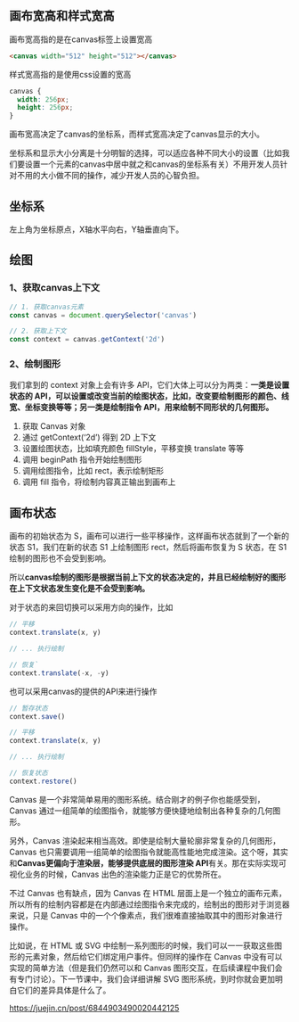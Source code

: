 ## 画布宽高和样式宽高

画布宽高指的是在canvas标签上设置宽高

```html
<canvas width="512" height="512"></canvas>
```

样式宽高指的是使用css设置的宽高

```css
canvas {
  width: 256px;
  height: 256px;
}
```

画布宽高决定了canvas的坐标系，而样式宽高决定了canvas显示的大小。

坐标系和显示大小分离是十分明智的选择，可以适应各种不同大小的设置（比如我们要设置一个元素的canvas中居中就之和canvas的坐标系有关）不用开发人员针对不用的大小做不同的操作，减少开发人员的心智负担。

## 坐标系

左上角为坐标原点，X轴水平向右，Y轴垂直向下。

## 绘图

### 1、获取canvas上下文
```js
// 1. 获取canvas元素
const canvas = document.querySelector('canvas')

// 2. 获取上下文
const context = canvas.getContext('2d')
```

### 2、绘制图形

我们拿到的 context 对象上会有许多 API，它们大体上可以分为两类：**一类是设置状态的 API，可以设置或改变当前的绘图状态，比如，改变要绘制图形的颜色、线宽、坐标变换等等；另一类是绘制指令 API，用来绘制不同形状的几何图形。**

1. 获取 Canvas 对象
2. 通过 getContext(‘2d’) 得到 2D 上下文
3. 设置绘图状态，比如填充颜色 fillStyle，平移变换 translate 等等
4. 调用 beginPath 指令开始绘制图形
5. 调用绘图指令，比如 rect，表示绘制矩形
6. 调用 fill 指令，将绘制内容真正输出到画布上

## 画布状态

画布的初始状态为 S，画布可以进行一些平移操作，这样画布状态就到了一个新的状态 S1，我们在新的状态 S1 上绘制图形 rect，然后将画布恢复为 S 状态，在 S1 绘制的图形也不会受到影响。

所以**canvas绘制的图形是根据当前上下文的状态决定的，并且已经绘制好的图形在上下文状态发生变化是不会受到影响。**

对于状态的来回切换可以采用方向的操作，比如
```js
// 平移
context.translate(x, y)

// ... 执行绘制

// 恢复`
context.translate(-x, -y)
```

也可以采用canvas的提供的API来进行操作

```js
// 暂存状态
context.save()

// 平移
context.translate(x, y)

// ... 执行绘制

// 恢复状态
context.restore()
```

Canvas 是一个非常简单易用的图形系统。结合刚才的例子你也能感受到，Canvas 通过一组简单的绘图指令，就能够方便快捷地绘制出各种复杂的几何图形。

另外，Canvas 渲染起来相当高效。即使是绘制大量轮廓非常复杂的几何图形，Canvas 也只需要调用一组简单的绘图指令就能高性能地完成渲染。这个呀，其实和**Canvas更偏向于渲染层，能够提供底层的图形渲染 API**有关。那在实际实现可视化业务的时候，Canvas 出色的渲染能力正是它的优势所在。

不过 Canvas 也有缺点，因为 Canvas 在 HTML 层面上是一个独立的画布元素，所以所有的绘制内容都是在内部通过绘图指令来完成的，绘制出的图形对于浏览器来说，只是 Canvas 中的一个个像素点，我们很难直接抽取其中的图形对象进行操作。

比如说，在 HTML 或 SVG 中绘制一系列图形的时候，我们可以一一获取这些图形的元素对象，然后给它们绑定用户事件。但同样的操作在 Canvas 中没有可以实现的简单方法（但是我们仍然可以和 Canvas 图形交互，在后续课程中我们会有专门讨论）。下一节课中，我们会详细讲解 SVG 图形系统，到时你就会更加明白它们的差异具体是什么了。

https://juejin.cn/post/6844903490020442125
